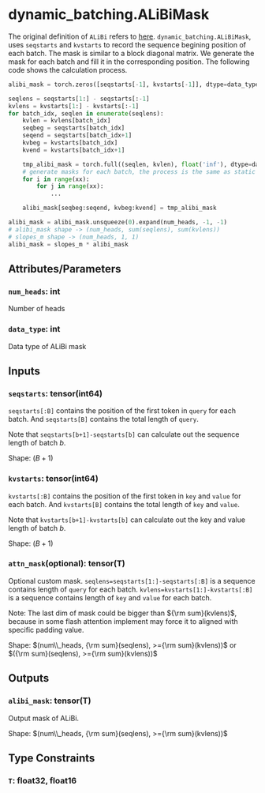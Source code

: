 
# dynamic_batching.ALiBiMask

The original definition of `ALiBi` refers to [here](../ALiBi.md).
`dynamic_batching.ALiBiMask`, uses `seqstarts` and `kvstarts` to record the sequence begining position of each batch. The mask is similar to a block diagonal matrix. We generate the mask for each batch and fill it in the corresponding position. The following code shows the calculation process.

```python
alibi_mask = torch.zeros([seqstarts[-1], kvstarts[-1]], dtype=data_type)

seqlens = seqstarts[1:] - seqstarts[:-1]
kvlens = kvstarts[1:] - kvstarts[:-1]
for batch_idx, seqlen in enumerate(seqlens):
    kvlen = kvlens[batch_idx]
    seqbeg = seqstarts[batch_idx]
    seqend = seqstarts[batch_idx+1]
    kvbeg = kvstarts[batch_idx]
    kvend = kvstarts[batch_idx+1]

    tmp_alibi_mask = torch.full((seqlen, kvlen), float('inf'), dtype=data_type)
    # generate masks for each batch, the process is the same as static batch alibi
    for i in range(xx):
        for j in range(xx):
            ...

    alibi_mask[seqbeg:seqend, kvbeg:kvend] = tmp_alibi_mask

alibi_mask = alibi_mask.unsqueeze(0).expand(num_heads, -1, -1)
# alibi_mask shape -> (num_heads, sum(seqlens), sum(kvlens))
# slopes_m shape -> (num_heads, 1, 1)
alibi_mask = slopes_m * alibi_mask
```
## Attributes/Parameters

### `num_heads`: int

Number of heads

### `data_type`: int

Data type of ALiBi mask

## Inputs

### `seqstarts`: tensor(int64)

`seqstarts[:B]` contains the position of the first token in `query` for each batch. And `seqstarts[B]` contains the total length of `query`.

Note that `seqstarts[b+1]-seqstarts[b]` can calculate out the sequence length of batch $b$.

Shape: $(B+1)$

### `kvstarts`: tensor(int64)

`kvstarts[:B]` contains the position of the first token in `key` and `value` for each batch. And `kvstarts[B]` contains the total length of `key` and `value`.

Note that `kvstarts[b+1]-kvstarts[b]` can calculate out the key and value length of batch $b$.

Shape: $(B+1)$

### `attn_mask`(optional): tensor(T)

Optional custom mask.
`seqlens=seqstarts[1:]-seqstarts[:B]` is a sequence contains length of `query` for each batch.
`kvlens=kvstarts[1:]-kvstarts[:B]` is a sequence contains length of `key` and `value` for each batch.

Note: The last dim of mask could be bigger than ${\rm sum}(kvlens)$, because in some flash attention implement may force it to aligned with specific padding value.

Shape: $(num\\_heads, {\rm sum}(seqlens), >={\rm sum}(kvlens))$ or $({\rm sum}(seqlens), >={\rm sum}(kvlens))$

## Outputs

### `alibi_mask`: tensor(T)

Output mask of ALiBi.

Shape: $(num\\_heads, {\rm sum}(seqlens), >={\rm sum}(kvlens))$ 
## Type Constraints

### `T`: float32, float16
